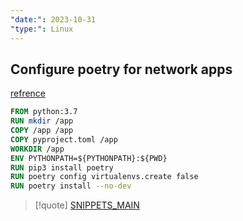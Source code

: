 ```yaml
---
"date:": 2023-10-31
"type:": Linux
---
```

## Configure poetry for network apps 

[refrence](https://medium.com/@harpalsahota/dockerizing-python-poetry-applications-1aa3acb76287)
```dockerfile
FROM python:3.7
RUN mkdir /app 
COPY /app /app
COPY pyproject.toml /app 
WORKDIR /app
ENV PYTHONPATH=${PYTHONPATH}:${PWD} 
RUN pip3 install poetry
RUN poetry config virtualenvs.create false
RUN poetry install --no-dev

```





>[!quote] [SNIPPETS_MAIN](/SNIPPETS_MAIN.md)